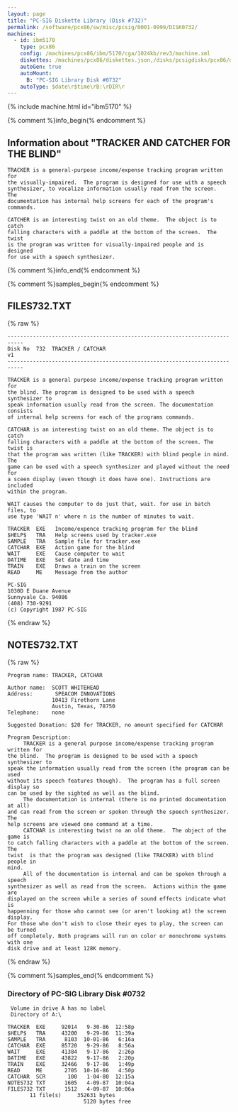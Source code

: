 ```yaml
---
layout: page
title: "PC-SIG Diskette Library (Disk #732)"
permalink: /software/pcx86/sw/misc/pcsig/0001-0999/DISK0732/
machines:
  - id: ibm5170
    type: pcx86
    config: /machines/pcx86/ibm/5170/cga/1024kb/rev3/machine.xml
    diskettes: /machines/pcx86/diskettes.json,/disks/pcsigdisks/pcx86/diskettes.json
    autoGen: true
    autoMount:
      B: "PC-SIG Library Disk #0732"
    autoType: $date\r$time\rB:\rDIR\r
---
```


{% include machine.html id="ibm5170" %}

{% comment %}info_begin{% endcomment %}

## Information about "TRACKER AND CATCHER FOR THE BLIND"

    TRACKER is a general-purpose income/expense tracking program written for
    the visually-impaired.  The program is designed for use with a speech
    synthesizer, to vocalize information usually read from the screen.  The
    documentation has internal help screens for each of the program's
    commands.
    
    CATCHER is an interesting twist on an old theme.  The object is to catch
    falling characters with a paddle at the bottom of the screen.  The twist
    is the program was written for visually-impaired people and is designed
    for use with a speech synthesizer.
{% comment %}info_end{% endcomment %}

{% comment %}samples_begin{% endcomment %}

## FILES732.TXT

{% raw %}
```
---------------------------------------------------------------------------
Disk No  732  TRACKER / CATCHAR                                      v1
---------------------------------------------------------------------------
 
TRACKER is a general purpose income/expense tracking program written for
the blind. The program is designed to be used with a speech synthesizer to
speak information usually read from the screen. The documentation consists
of internal help screens for each of the programs commands.
 
CATCHAR is an interesting twist on an old theme. The object is to catch
falling characters with a paddle at the bottom of the screen. The twist is
that the program was written (like TRACKER) with blind people in mind. The
game can be used with a speech synthesizer and played without the need for
a sceen display (even though it does have one). Instructions are included
within the program.
 
WAIT causes the computer to do just that, wait. for use in batch files, to
use type 'WAIT n' where n is the number of minutes to wait.
 
TRACKER  EXE   Income/expence tracking program for the blind
$HELP$   TRA   Help screens used by tracker.exe
SAMPLE   TRA   Sample file for tracker.exe
CATCHAR  EXE   Action game for the blind
WAIT     EXE   Cause computer to wait
DATIME   EXE   Set date and time
TRAIN    EXE   Draws a train on the screen
READ     ME    Message from the author
 
PC-SIG
1030D E Duane Avenue
Sunnyvale Ca. 94086
(408) 730-9291
(c) Copyright 1987 PC-SIG
```
{% endraw %}

## NOTES732.TXT

{% raw %}
```
Program name: TRACKER, CATCHAR
 
Author name:  SCOTT WHITEHEAD
Address:       SPEACOM INNOVATIONS
              10413 Firethorn Lane
              Austin, Texas, 78750
Telephone:    none
 
Suggested Donation: $20 for TRACKER, no amount specified for CATCHAR
 
Program Description:
     TRACKER is a general purpose income/expense tracking program written for
the blind.  The program is designed to be used with a speech synthesizer to
speak the information usually read from the screen (the program can be used
without its speech features though).  The program has a full screen display so
can be used by the sighted as well as the blind.
     The documentation is internal (there is no printed documentation at all)
and can read from the screen or spoken through the speech synthesizer.  The
help screens are viewed one command at a time.
     CATCHAR is interesting twist no an old theme.  The object of the game is
to catch falling characters with a paddle at the bottom of the screen.  The
twist  is that the program was designed (like TRACKER) with blind people in
mind.
     All of the documentation is internal and can be spoken through a speech
synthesizer as well as read from the screen.  Actions within the game are
displayed on the screen while a series of sound effects indicate what is
happenning for those who cannot see (or aren't looking at) the screen display.
For those who don't wish to close their eyes to play, the screen can be turned
off completely. Both programs will run on color or monochrome systems with one
disk drive and at least 128K memory.
```
{% endraw %}

{% comment %}samples_end{% endcomment %}

### Directory of PC-SIG Library Disk #0732

     Volume in drive A has no label
     Directory of A:\

    TRACKER  EXE     92014   9-30-86  12:58p
    $HELP$   TRA     43200   9-29-86  11:39a
    SAMPLE   TRA      8103  10-01-86   6:16a
    CATCHAR  EXE     85720   9-29-86   8:56a
    WAIT     EXE     41384   9-17-86   2:26p
    DATIME   EXE     43822   9-17-86   2:20p
    TRAIN    EXE     32466   9-17-86   1:49p
    READ     ME       2705  10-16-86   4:50p
    CATCHAR  SCR       100   1-04-80  12:15a
    NOTES732 TXT      1605   4-09-87  10:04a
    FILES732 TXT      1512   4-09-87  10:06a
           11 file(s)     352631 bytes
                            5120 bytes free

